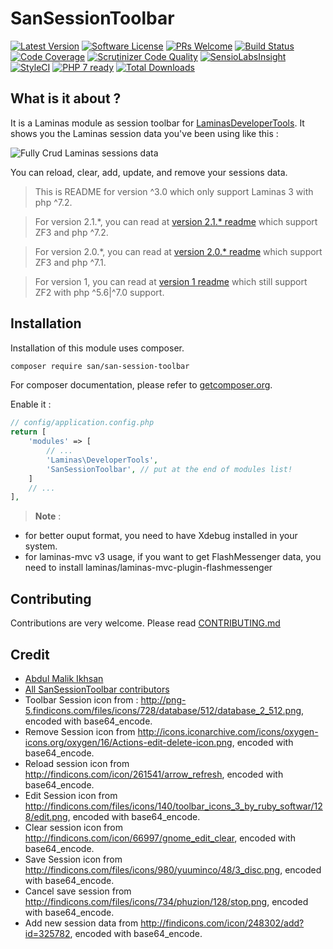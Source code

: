 SanSessionToolbar
=================

[![Latest Version](https://img.shields.io/github/release/samsonasik/SanSessionToolbar.svg?style=flat-square)](https://github.com/samsonasik/SanSessionToolbar/releases)
[![Software License](https://img.shields.io/badge/license-MIT-brightgreen.svg?style=flat-square)](LICENSE)
[![PRs Welcome](https://img.shields.io/badge/PRs-welcome-brightgreen.svg?style=flat-square)](http://makeapullrequest.com)
[![Build Status](https://travis-ci.org/samsonasik/SanSessionToolbar.svg?branch=master)](https://travis-ci.org/samsonasik/SanSessionToolbar)
[![Code Coverage](https://scrutinizer-ci.com/g/samsonasik/SanSessionToolbar/badges/coverage.png?b=master)](https://scrutinizer-ci.com/g/samsonasik/SanSessionToolbar/?branch=master)
[![Scrutinizer Code Quality](https://scrutinizer-ci.com/g/samsonasik/SanSessionToolbar/badges/quality-score.png?b=master)](https://scrutinizer-ci.com/g/samsonasik/SanSessionToolbar/?branch=master)
[![SensioLabsInsight](https://insight.sensiolabs.com/projects/15956744-b35e-4504-ade8-14f46addcae9/mini.png)](https://insight.sensiolabs.com/projects/15956744-b35e-4504-ade8-14f46addcae9)
[![StyleCI](https://styleci.io/repos/21261604/shield)](https://styleci.io/repos/21261604)
[![PHP 7 ready](http://php7ready.timesplinter.ch/samsonasik/SanSessionToolbar/badge.svg)](https://travis-ci.org/samsonasik/SanSessionToolbar)
[![Total Downloads](https://poser.pugx.org/san/san-session-toolbar/downloads)](https://packagist.org/packages/san/san-session-toolbar)

What is it about ?
-----------------
It is a Laminas module as session toolbar for [LaminasDeveloperTools](https://github.com/laminas/LaminasDeveloperTools). It shows you the Laminas session data you've been using like this :

![Fully Crud Laminas sessions data](https://cloud.githubusercontent.com/assets/459648/6867548/cad28e40-d4b5-11e4-911c-ffd8b88fd41f.png)

You can reload, clear, add, update, and remove your sessions data.

> This is README for version ^3.0 which only support Laminas 3 with php ^7.2.

> For version 2.1.*, you can read at [version 2.1.* readme](https://github.com/samsonasik/SanSessionToolbar/blob/2.1.x/README.md) which support ZF3 and php ^7.2.

> For version 2.0.*, you can read at [version 2.0.* readme](https://github.com/samsonasik/SanSessionToolbar/blob/2.0.x/README.md) which support ZF3 and php ^7.1.

> For version 1, you can read at [version 1 readme](https://github.com/samsonasik/SanSessionToolbar/tree/1.x.x) which still support ZF2 with php ^5.6|^7.0 support.

Installation
------------

Installation of this module uses composer.

```sh
composer require san/san-session-toolbar
```

For composer documentation, please refer to [getcomposer.org](https://getcomposer.org/).

Enable it :
```php
// config/application.config.php
return [
    'modules' => [
        // ...
        'Laminas\DeveloperTools',
        'SanSessionToolbar', // put at the end of modules list!
    ]
    // ...
],
```

> **Note** :
- for better ouput format, you need to have Xdebug installed in your system.
- for laminas-mvc v3 usage, if you want to get FlashMessenger data, you need to install laminas/laminas-mvc-plugin-flashmessenger

Contributing
------------
Contributions are very welcome. Please read [CONTRIBUTING.md](https://github.com/samsonasik/SanSessionToolbar/blob/master/CONTRIBUTING.md)

Credit
------

- [Abdul Malik Ikhsan](https://github.com/samsonasik)
- [All SanSessionToolbar contributors](https://github.com/samsonasik/SanSessionToolbar/contributors)
- Toolbar Session icon from : http://png-5.findicons.com/files/icons/728/database/512/database_2_512.png, encoded with base64_encode.
- Remove Session icon from http://icons.iconarchive.com/icons/oxygen-icons.org/oxygen/16/Actions-edit-delete-icon.png, encoded with base64_encode.
- Reload session icon from http://findicons.com/icon/261541/arrow_refresh, encoded with base64_encode.
- Edit Session icon from http://findicons.com/files/icons/140/toolbar_icons_3_by_ruby_softwar/128/edit.png, encoded with base64_encode.
- Clear session icon from http://findicons.com/icon/66997/gnome_edit_clear, encoded with base64_encode.
- Save Session icon from http://findicons.com/files/icons/980/yuuminco/48/3_disc.png, encoded with base64_encode.
- Cancel save session from http://findicons.com/files/icons/734/phuzion/128/stop.png, encoded with base64_encode.
- Add new session data from http://findicons.com/icon/248302/add?id=325782, encoded with base64_encode.
